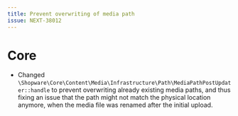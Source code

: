 ```yaml
---
title: Prevent overwriting of media path
issue: NEXT-38012
---
```

# Core
* Changed `\Shopware\Core\Content\Media\Infrastructure\Path\MediaPathPostUpdater::handle` to prevent overwriting already existing media paths, and thus fixing an issue that the path might not match the physical location anymore, when the media file was renamed after the initial upload.
